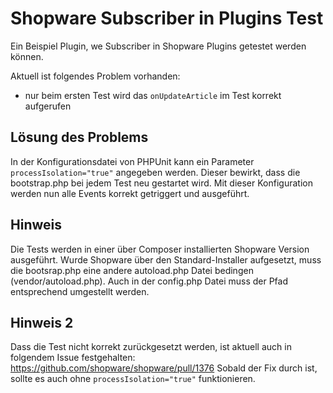 # Shopware Subscriber in Plugins Test

Ein Beispiel Plugin, we Subscriber in Shopware Plugins getestet werden können.

Aktuell ist folgendes Problem vorhanden:
- nur beim ersten Test wird das ```onUpdateArticle``` im Test korrekt aufgerufen

## Lösung des Problems

In der Konfigurationsdatei von PHPUnit kann ein Parameter ```processIsolation="true"``` angegeben werden. Dieser bewirkt, dass die bootstrap.php bei jedem Test neu gestartet wird. 
Mit dieser Konfiguration werden nun alle Events korrekt getriggert und ausgeführt.

## Hinweis 

Die Tests werden in einer über Composer installierten Shopware Version ausgeführt. Wurde Shopware über den Standard-Installer aufgesetzt, muss die bootsrap.php eine andere autoload.php Datei bedingen (vendor/autoload.php). Auch in der config.php Datei muss der Pfad entsprechend umgestellt werden.

## Hinweis 2

Dass die Test nicht korrekt zurückgesetzt werden, ist aktuell auch in folgendem Issue festgehalten: https://github.com/shopware/shopware/pull/1376 Sobald der Fix durch ist, sollte es auch ohne ```processIsolation="true"``` funktionieren.

